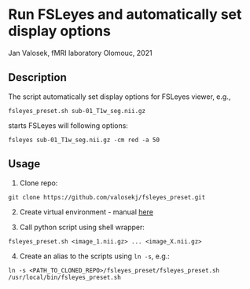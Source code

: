# Run FSLeyes and automatically set display options

Jan Valosek, fMRI laboratory Olomouc, 2021

## Description

The script automatically set display options for FSLeyes viewer, e.g., 

`fsleyes_preset.sh sub-01_T1w_seg.nii.gz`

starts FSLeyes will following options:

`fsleyes sub-01_T1w_seg.nii.gz -cm red -a 50`

## Usage

1. Clone repo:

```
git clone https://github.com/valosekj/fsleyes_preset.git
```

2. Create virtual environment - manual [here](https://gist.github.com/valosekj/8052b227bd3f439a615a33804beaf37f#venv-enviroment)

3. Call python script using shell wrapper:

```
fsleyes_preset.sh <image_1.nii.gz> ... <image_X.nii.gz>
```

4. Create an alias to the scripts using `ln -s`, e.g.:

```
ln -s <PATH_TO_CLONED_REPO>/fsleyes_preset/fsleyes_preset.sh /usr/local/bin/fsleyes_preset.sh
```